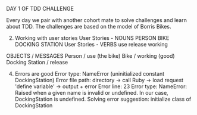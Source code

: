DAY 1 OF TDD CHALLENGE

Every day we pair with another cohort mate to solve challenges and learn about TDD. The challenges are based on the model of Borris Bikes.

2. Working with user stories
   User Stories - NOUNS
   PERSON
   BIKE
   DOCKING STATION
   User Stories - VERBS
   use
   release
   working

OBJECTS / MESSAGES
Person / use (the bike)
Bike / working (good)
Docking Station / release

4. Errors are good
   Error type: NameError (uninitialized constant DockingStation)
   Error file path: directory -> call Ruby -> load request 'define variable' -> output + error
   Error line: 23
   Error type: NameError: Raised when a given name is invalid or undefined.
   In our case, DockingStation is undefined.
   Solving error suggestion: initialize class of DockingStation
